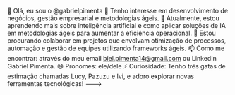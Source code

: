 👋 Olá, eu sou o @gabrielpimenta
👀 Tenho interesse em desenvolvimento de negócios, gestão empresarial e metodologias ágeis.
🌱 Atualmente, estou aprendendo mais sobre inteligência artificial e como aplicar soluções de IA em metodologias ágeis para aumentar a eficiência operacional.
💞️ Estou procurando colaborar em projetos que envolvam otimização de processos, automação e gestão de equipes utilizando frameworks ágeis.
📫 Como me encontrar: através do meu email biel.pimenta14@gmail.com ou LinkedIn Gabriel Pimenta.
😄 Pronomes: ele/dele
⚡ Curiosidade: Tenho três gatas de estimação chamadas Lucy, Pazuzu e Ivi, e adoro explorar novas ferramentas tecnológicas!
--->
